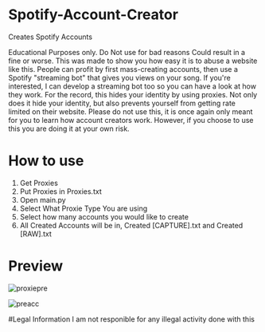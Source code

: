 # Spotify-Account-Creator
Creates Spotify Accounts

Educational Purposes only. Do Not use for bad reasons Could result in a fine or worse.
This was made to show you how easy it is to abuse a website like this. People can profit by first mass-creating accounts, then use a Spotify "streaming bot" that gives you views on your song. If you're interested, I can develop a streaming bot too so you can have a look at how they work. For the record, this hides your identity by using proxies. Not only does it hide your identity, but also prevents yourself from getting rate limited on their website. Please do not use this, it is once again only meant for you to learn how account creators work. However, if you choose to use this you are doing it at your own risk.


# How to use

1. Get Proxies
2. Put Proxies in Proxies.txt
3. Open main.py
4. Select What Proxie Type You are using
5. Select how many accounts you would like to create
6. All Created Accounts will be in, Created [CAPTURE].txt and Created [RAW].txt

# Preview

![proxiepre](https://user-images.githubusercontent.com/109363279/179252841-e7f3bf23-504f-4594-99c9-d69458899391.PNG)

![preacc](https://user-images.githubusercontent.com/109363279/179251434-9726e566-fd8d-4451-9c00-481ea595eec9.PNG)


#Legal Information
I am not responible for any illegal activity done with this
